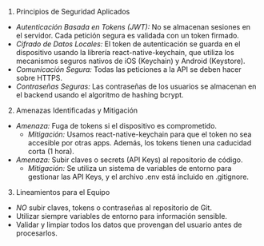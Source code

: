 1. Principios de Seguridad Aplicados
* *Autenticación Basada en Tokens (JWT):* No se almacenan sesiones en el servidor. Cada petición segura es validada con un token firmado.
* *Cifrado de Datos Locales:* El token de autenticación se guarda en el dispositivo usando la librería react-native-keychain, que utiliza los mecanismos seguros nativos de iOS (Keychain) y Android (Keystore).
* *Comunicación Segura:* Todas las peticiones a la API se deben hacer sobre HTTPS.
* *Contraseñas Seguras:* Las contraseñas de los usuarios se almacenan en el backend usando el algoritmo de hashing bcrypt.

2. Amenazas Identificadas y Mitigación 
* *Amenaza:* Fuga de tokens si el dispositivo es comprometido.
    * *Mitigación:* Usamos react-native-keychain para que el token no sea accesible por otras apps. Además, los tokens tienen una caducidad corta (1 hora).
* *Amenaza:* Subir claves o secrets (API Keys) al repositorio de código.
    * *Mitigación:* Se utiliza un sistema de variables de entorno para gestionar las API Keys, y el archivo .env está incluido en .gitignore.

3. Lineamientos para el Equipo
* *NO* subir claves, tokens o contraseñas al repositorio de Git.
* Utilizar siempre variables de entorno para información sensible.
* Validar y limpiar todos los datos que provengan del usuario antes de procesarlos.
